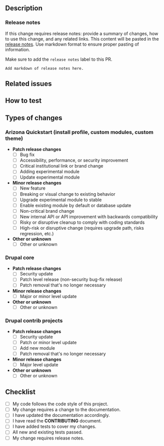 <!--- Provide a general summary of your changes in the Title above -->

## Description
<!--- Describe your changes in detail (include keywords close/fix/resolve) -->

### Release notes
<!--- This section is intended to be deleted if there are no notes. -->
If this change requires release notes: provide a summary of changes, how to use this change, and any related links. This content will be 
pasted in the [release notes](https://github.com/az-digital/az_quickstart/releases). Use markdown 
format to ensure proper pasting of information.

Make sure to add the `release notes` label to this PR.

```
Add markdown of release notes here.
```

## Related issues
<!--- This project only accepts pull requests related to open issues -->
<!--- If suggesting a new feature or change, please discuss it in an issue first -->
<!--- If fixing a bug, there should be an issue describing it with steps to reproduce -->
<!--- Please link to the issue here: -->

## How to test
<!--- Please describe in detail how reviewers can test your changes -->
<!--- Include details of your testing environment and the tests you ran -->

## Types of changes
<!--- What types of changes does your code introduce? Put an `x` in all the boxes that apply: -->

### Arizona Quickstart (install profile, custom modules, custom theme)
- **Patch release changes**
   - [ ] Bug fix
   - [ ] Accessibility, performance, or security improvement
   - [ ] Critical institutional link or brand change
   - [ ] Adding experimental module
   - [ ] Update experimental module
- **Minor release changes**
   - [ ] New feature
   - [ ] Breaking or visual change to existing behavior
   - [ ] Upgrade experimental module to stable
   - [ ] Enable existing module by default or database update
   - [ ] Non-critical brand change
   - [ ] New internal API or API improvement with backwards compatibility
   - [ ] Risky or disruptive cleanup to comply with coding standards
   - [ ] High-risk or disruptive change (requires upgrade path, risks regression, etc.)
- **Other or unknown**
   - [ ] Other or unknown

### Drupal core
- **Patch release changes**
   - [ ] Security update
   - [ ] Patch level release (non-security bug-fix release)
   - [ ] Patch removal that's no longer necessary
- **Minor release changes**
   - [ ] Major or minor level update
- **Other or unknown**
   - [ ] Other or unknown

### Drupal contrib projects
- **Patch release changes**
   - [ ] Security update
   - [ ] Patch or minor level update
   - [ ] Add new module
   - [ ] Patch removal that's no longer necessary
- **Minor release changes**
   - [ ] Major level update
- **Other or unknown**
   - [ ] Other or unknown

## Checklist
<!--- Go over all the following points, and put an `x` in all the boxes that apply. -->
<!--- If you're unsure about any of these, don't hesitate to ask. We're here to help! -->
- [ ] My code follows the code style of this project.
- [ ] My change requires a change to the documentation.
- [ ] I have updated the documentation accordingly.
- [ ] I have read the **CONTRIBUTING** document.
- [ ] I have added tests to cover my changes.
- [ ] All new and existing tests passed.
- [ ] My change requires release notes.
